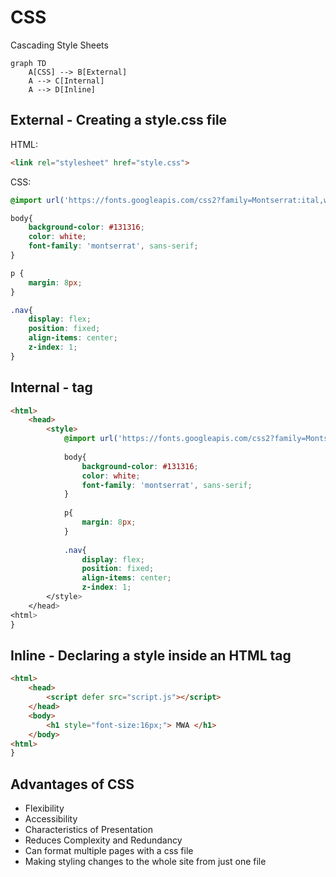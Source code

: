 # CSS
Cascading Style Sheets

```mermaid
graph TD
	A[CSS] --> B[External]
	A --> C[Internal]
	A --> D[Inline]
```
## External - Creating a style.css file
HTML:
```HTML
<link rel="stylesheet" href="style.css">
```
CSS:
```CSS
@import url('https://fonts.googleapis.com/css2?family=Montserrat:ital,wght@0,100..900;1,100..900&display=swap');

body{
    background-color: #131316;
    color: white;
    font-family: 'montserrat', sans-serif;
}

p {
    margin: 8px;
}

.nav{
    display: flex;
    position: fixed;
    align-items: center;
    z-index: 1;
}
```
## Internal - <style> </style> tag

```HTML
<html>
    <head>
	    <style>
		    @import url('https://fonts.googleapis.com/css2?family=Montserrat:ital,wght@0,100..900;1,100..900&display=swap');
			
			body{
			    background-color: #131316;
			    color: white;
			    font-family: 'montserrat', sans-serif;
			}
			
			p{
			    margin: 8px;
			}
			
			.nav{
			    display: flex;
			    position: fixed;
			    align-items: center;
			    z-index: 1;
		</style>
	</head>
<html>
}
```

## Inline - Declaring a style inside an HTML tag
```HTML
<html>
    <head>
		<script defer src="script.js"></script>
	</head>
	<body>
		<h1 style="font-size:16px;"> MWA </h1>
	</body>
<html>
}
```

## Advantages of CSS
- Flexibility
- Accessibility
- Characteristics of Presentation
- Reduces Complexity and Redundancy
- Can format multiple pages with a css file
- Making styling changes to the whole site from just one file